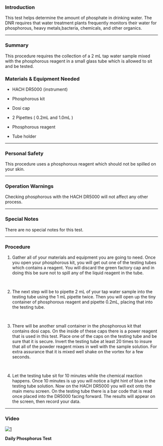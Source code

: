 ### Introduction
This test helps determine the amount of phosphate in drinking water. The DNR requires that water treatment plants frequently monitors their water for phosphorous, heavy metals,bacteria, chemicals, and other organics.
***

### Summary
This procedure requires the collection of a 2 mL tap water sample mixed with the phosphorous reagent in a small glass tube which is allowed to sit and be tested.

### Materials & Equipment Needed
- HACH DR5000 (instrument)

- Phosphorous kit

- Dosi cap

- 2 Pipettes ( 0.2mL and 1.0mL )

- Phosphorous reagent

- Tube holder
***

### Personal Safety
This procedure uses a phosphorous reagent which should not be spilled on your skin.
***

### Operation Warnings
Checking  phosphorous  with the HACH DR5000 will not affect any other process.
***

### Special Notes
There are no special notes for this test.
***

### Procedure
1. Gather all of your materials and equipment you are going to need. Once you open your phosphorous kit, you will get out one of the testing tubes which contains a reagent. You will discard the green factory cap and in doing this be sure not to spill any of the liquid reagent in the tube.  
<br />

2. The next step will be to pipette 2 mL of your tap water sample into the testing tube using the 1 mL pipette twice. Then you will open up the tiny container of phosphorous reagent and pipette 0.2mL, placing that into the testing tube.  
<br />

3. There will be another small container in the phosphorous kit that contains dosi caps. On the inside of these caps there is a power reagent that is used in this test. Place one of the caps on the testing tube and be sure that it is secure. Invert the testing tube at least 20 times to insure that all of the powder reagent mixes in well with the sample solution. For extra assurance that it is mixed well shake on the vortex for a few seconds.  
<br />

4. Let the testing tube sit for 10 minutes while the chemical reaction happens. Once 10 minutes is up you will notice a light hint of blue in the testing tube solution. Now on the HACH DR5000 you will exit onto the main menu screen. On the testing tube there is a bar code that is read once placed into the DR5000 facing forward. The results will appear on the screen, then record your data.
***
### Video
[![1](http://img.youtube.com/vi/0JH795CVzcM/0.jpg)](https://www.youtube.com/watch?v=0JH795CVzcM "Daily Phosphorous Test ")

**Daily Phosphorus Test**